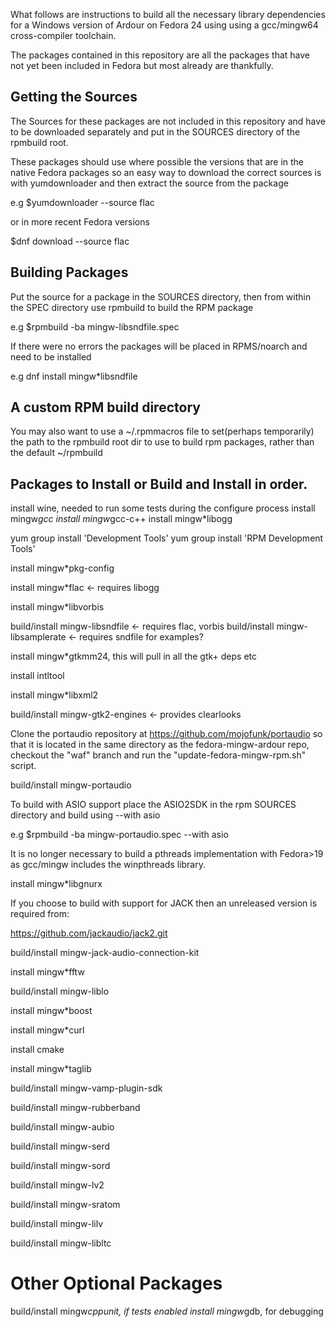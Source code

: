What follows are instructions to build all the necessary library dependencies
for a Windows version of Ardour on Fedora 24 using using a gcc/mingw64
cross-compiler toolchain.

The packages contained in this repository are all the packages that
have not yet been included in Fedora but most already are thankfully.

## Getting the Sources

The Sources for these packages are not included in this repository
and have to be downloaded separately and put in the SOURCES directory
of the rpmbuild root.

These packages should use where possible the versions that are in the native
Fedora packages so an easy way to download the correct sources is with
yumdownloader and then extract the source from the package

e.g $yumdownloader --source flac

or in more recent Fedora versions

$dnf download --source flac

## Building Packages

Put the source for a package in the SOURCES directory, then from within the
SPEC directory use rpmbuild to build the RPM package

e.g $rpmbuild -ba mingw-libsndfile.spec

If there were no errors the packages will be placed in RPMS/noarch and need to
be installed

e.g dnf install mingw*libsndfile

## A custom RPM build directory

You may also want to use a ~/.rpmmacros file to set(perhaps temporarily) the
path to the rpmbuild root dir to use to build rpm packages, rather than the
default ~/rpmbuild

## Packages to Install or Build and Install in order.

install wine, needed to run some tests during the configure process
install mingw*gcc
install mingw*gcc-c++
install mingw*libogg

yum group install 'Development Tools'
yum group install 'RPM Development Tools'

install mingw*pkg-config

install mingw*flac <- requires libogg

install mingw*libvorbis

build/install mingw-libsndfile <- requires flac, vorbis
build/install mingw-libsamplerate <- requires sndfile for examples?

install mingw*gtkmm24, this will pull in all the gtk+ deps etc

install intltool

install mingw*libxml2

build/install mingw-gtk2-engines <- provides clearlooks

Clone the portaudio repository at https://github.com/mojofunk/portaudio so that
it is located in the same directory as the fedora-mingw-ardour repo, checkout
the "waf" branch and run the "update-fedora-mingw-rpm.sh" script.

build/install mingw-portaudio

To build with ASIO support place the ASIO2SDK in the rpm SOURCES directory and
build using --with asio

e.g $rpmbuild -ba mingw-portaudio.spec --with asio

It is no longer necessary to build a pthreads implementation with Fedora>19 as
gcc/mingw includes the winpthreads library.

install mingw*libgnurx

If you choose to build with support for JACK then an unreleased version is
required from:

https://github.com/jackaudio/jack2.git

build/install mingw-jack-audio-connection-kit

install mingw*fftw

build/install mingw-liblo

install mingw*boost

install mingw*curl

install cmake

install mingw*taglib

build/install mingw-vamp-plugin-sdk

build/install mingw-rubberband

build/install mingw-aubio

build/install mingw-serd

build/install mingw-sord

build/install mingw-lv2

build/install mingw-sratom

build/install mingw-lilv

build/install mingw-libltc

# Other Optional Packages

build/install mingw*cppunit, if tests enabled
install mingw*gdb, for debugging
